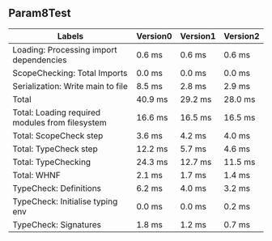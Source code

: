
## Param8Test

Labels|Version0|Version1|Version2
---|---|---|---
Loading: Processing import dependencies|0.6 ms|0.6 ms|0.6 ms
ScopeChecking: Total Imports|0.0 ms|0.0 ms|0.0 ms
Serialization: Write main to file|8.5 ms|2.8 ms|2.9 ms
Total|40.9 ms|29.2 ms|28.0 ms
Total: Loading required modules from filesystem|16.6 ms|16.5 ms|16.5 ms
Total: ScopeCheck step|3.6 ms|4.2 ms|4.0 ms
Total: TypeCheck step|12.2 ms|5.7 ms|4.6 ms
Total: TypeChecking|24.3 ms|12.7 ms|11.5 ms
Total: WHNF|2.1 ms|1.7 ms|1.4 ms
TypeCheck: Definitions|6.2 ms|4.0 ms|3.2 ms
TypeCheck: Initialise typing env|0.0 ms|0.0 ms|0.2 ms
TypeCheck: Signatures|1.8 ms|1.2 ms|0.7 ms

